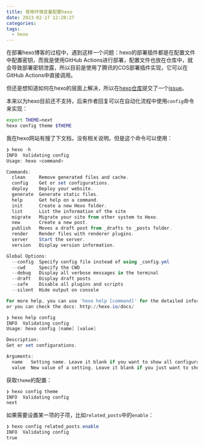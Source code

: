 ```yaml
---
title: 使用环境变量配置hexo
date: 2023-02-17 12:20:27
categories:
tags:
  - hexo
---
```


在部署hexo博客的过程中，遇到这样一个问题：hexo的部署插件都是在配置文件中配置密钥，而我是使用GitHub Actions进行部署，配置文件也放在仓库中，就会导致部署密钥泄露，所以目前是使用了腾讯的COS部署插件实现，它可以在GitHub Actions中直接调用。

但还是想知道如何在hexo的层面上解决，所以在[hexo仓库](https://github.com/hexojs/hexo)提交了一个[issue](https://github.com/hexojs/hexo/issues/5154)。

本来以为hexo目前还不支持，后来作者回复可以在自动化流程中使用`config`命令来实现：

``` sh
export THEME=next
hexo config theme $THEME
```

<!-- more -->

我在hexo网站有搜了下文档，没有相关说明。但是这个命令可以使用：

``` powershell
❯ hexo -h  
INFO  Validating config
Usage: hexo <command>

Commands:
  clean     Remove generated files and cache.
  config    Get or set configurations.
  deploy    Deploy your website.
  generate  Generate static files.
  help      Get help on a command.
  init      Create a new Hexo folder.
  list      List the information of the site
  migrate   Migrate your site from other system to Hexo.
  new       Create a new post.
  publish   Moves a draft post from _drafts to _posts folder.
  render    Render files with renderer plugins.
  server    Start the server.
  version   Display version information.

Global Options:
  --config  Specify config file instead of using _config.yml
  --cwd     Specify the CWD
  --debug   Display all verbose messages in the terminal
  --draft   Display draft posts
  --safe    Disable all plugins and scripts
  --silent  Hide output on console

For more help, you can use 'hexo help [command]' for the detailed information
or you can check the docs: http://hexo.io/docs/

❯ hexo help config
INFO  Validating config
Usage: hexo config [name] [value]

Description:
Get or set configurations.

Arguments:
  name   Setting name. Leave it blank if you want to show all configurations.
  value  New value of a setting. Leave it blank if you just want to show a single configuration.
```

获取`theme`的配置：

``` powershell
❯ hexo config theme
INFO  Validating config
next
```

如果需要设置某一项的子项，比如`related_posts`中的`enable`：

``` powershell
❯ hexo config related_posts.enable
INFO  Validating config
true
```
